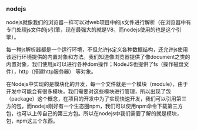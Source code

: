 ### nodejs

nodejs就像我们的浏览器一样可以对web项目中的js文件进行解析（在浏览器中有专门处理js文件的js引擎，现在最强大的就是V8，而nodejs使用的也是这个引擎）。

每一种js解析器都是一个运行环境，不但允许js定义各种数据结构，还允许js使用该运行环境提供的内置对象和方法。我们知道像浏览器提供了像document之类的内置对象，我们使用js可以进行各种dom操作；NodeJS也提供了fs（操作磁盘文件），http（搭建http服务器）
等对象。

在Nodejs中实现的是模块化的开发，每一个文件就是一个模块（module），由于开发中可能会有很多模块，我们需要对这些模块进行管理，所以出现了包（package）这个概念，在项目的开发中为了实现快速开发，我们可以引用第三方的包，而nodejs刚好有一个生态圈npm，我们可以使用npm命令下载第三方包，也可以上传自己的第三方包。所以在nodejs中我们需要了解的就是模块，包，npm这三个东西。
